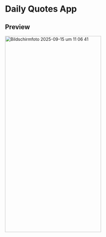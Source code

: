 # Daily Quotes App

## Preview
<img width="317" height="645" alt="Bildschirmfoto 2025-09-15 um 11 06 41" src="https://github.com/user-attachments/assets/ecbb6304-f5c0-412b-a3e1-a393ad9d03ff" />
